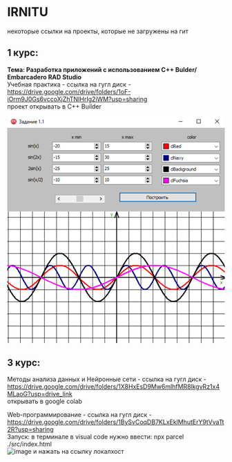 # IRNITU
некоторые ссылки на проекты, которые не загружены на гит  
## 1 курс:  
__Тема: Разработка приложений с использованием С++ Bulder/ Embarcadero RAD Studio__    
Учебная практика - ссылка на гугл диск - https://drive.google.com/drive/folders/1oF-iOrm9J0Gs6vccoXjZhTNIHrIg2iWM?usp=sharing  
проект открывать в С++ Builder

![image](https://github.com/ArbakovaAnastasia/IRNITU/blob/main/1%20курс%20-%20Учебная%20практика/1.png)

## 3 курс:  
Методы анализа данных и Нейронные сети - ссылка на гугл диск - https://drive.google.com/drive/folders/1X8HxEsD9Mw6mlhfMR8lkgvRz1x4MLaoG?usp=drive_link  
открывать в google colab  

Web-программирование - ссылка на гугл диск - https://drive.google.com/drive/folders/1BySvCoqDB7KLxEklMhutErY9tVvaTt2R?usp=sharing  
Запуск: в терминале в visual code нужно ввести: npx parcel ./src/index.html  
![image](https://github.com/ArbakovaAnastasia/IRNITU/assets/145789295/263465d9-a169-4df7-a162-d8f015f56601)
и нажать на ссылку локалхост
